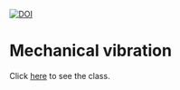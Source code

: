 [![DOI](https://zenodo.org/badge/238522262.svg)](https://zenodo.org/badge/latestdoi/238522262)

# Mechanical vibration
Click [here](https://nbviewer.jupyter.org/github/danielbmmatos/Seismic-Load/blob/master/Mechanical%20Vibration.ipynb) to see the class.


